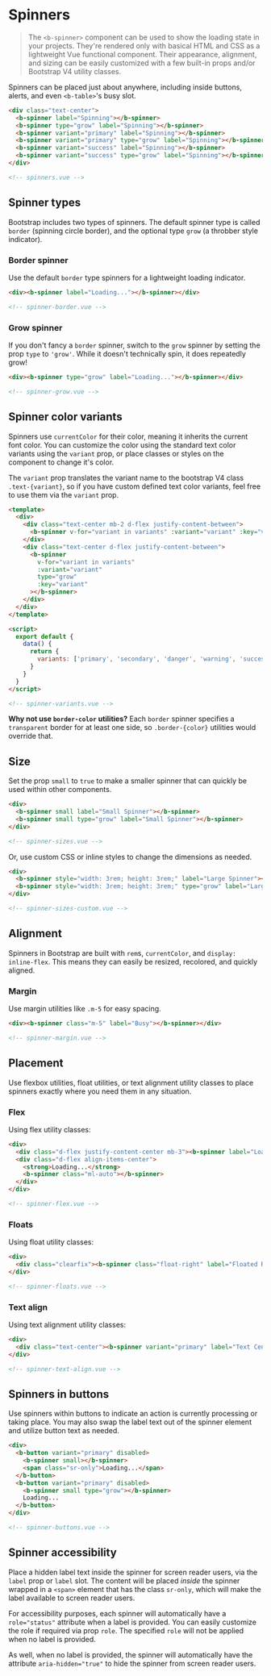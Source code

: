 # Spinners

> The `<b-spinner>` component can be used to show the loading state in your projects. They're rendered
> only with basical HTML and CSS as a lightweight Vue functional component. Their appearance, alignment,
> and sizing can be easily customized with a few built-in props and/or Bootstrap V4 utility classes.

Spinners can be placed just about anywhere, including inside buttons, alerts, and even `<b-table>`'s busy slot.

```html
<div class="text-center">
  <b-spinner label="Spinning"></b-spinner>
  <b-spinner type="grow" label="Spinning"></b-spinner>
  <b-spinner variant="primary" label="Spinning"></b-spinner>
  <b-spinner variant="primary" type="grow" label="Spinning"></b-spinner>
  <b-spinner variant="success" label="Spinning"></b-spinner>
  <b-spinner variant="success" type="grow" label="Spinning"></b-spinner>
</div>

<!-- spinners.vue -->
```

## Spinner types

Bootstrap includes two types of spinners. The default spinner type is called `border`
(spinning circle border), and the optional type `grow` (a throbber style indicator).

### Border spinner

Use the default `border` type spinners for a lightweight loading indicator.

```html
<div><b-spinner label="Loading..."></b-spinner></div>

<!-- spinner-border.vue -->
```

### Grow spinner

If you don't fancy a `border` spinner, switch to the `grow` spinner by setting the prop `type` to `'grow'`.
While it doesn't technically spin, it does repeatedly grow!

```html
<div><b-spinner type="grow" label="Loading..."></b-spinner></div>

<!-- spinner-grow.vue -->
```

## Spinner color variants

Spinners use `currentColor` for their color, meaning it inherits the current font color.
You can customize the color using the standard text color variants using the `variant` prop,
or place classes or styles on the component to change it's color.

The `variant` prop translates the variant name to the bootstrap V4 class `.text-{variant}`, so if
you have custom defined text color variants, feel free to use them via the `variant` prop.

```html
<template>
  <div>
    <div class="text-center mb-2 d-flex justify-content-between">
      <b-spinner v-for="variant in variants" :variant="variant" :key="variant"></b-spinner>
    </div>
    <div class="text-center d-flex justify-content-between">
      <b-spinner
        v-for="variant in variants"
        :variant="variant"
        type="grow"
        :key="variant"
      ></b-spinner>
    </div>
  </div>
</template>

<script>
  export default {
    data() {
      return {
        variants: ['primary', 'secondary', 'danger', 'warning', 'success', 'info', 'light', 'dark']
      }
    }
  }
</script>

<!-- spinner-variants.vue -->
```

**Why not use `border-color` utilities?** Each `border` spinner specifies a `transparent`
border for at least one side, so `.border-{color}` utilities would override that.

## Size

Set the prop `small` to `true` to make a smaller spinner that can quickly be used within other components.

```html
<div>
  <b-spinner small label="Small Spinner"></b-spinner>
  <b-spinner small type="grow" label="Small Spinner"></b-spinner>
</div>

<!-- spinner-sizes.vue -->
```

Or, use custom CSS or inline styles to change the dimensions as needed.

```html
<div>
  <b-spinner style="width: 3rem; height: 3rem;" label="Large Spinner"></b-spinner>
  <b-spinner style="width: 3rem; height: 3rem;" type="grow" label="Large Spinner"></b-spinner>
</div>

<!-- spinner-sizes-custom.vue -->
```

## Alignment

Spinners in Bootstrap are built with `rem`s, `currentColor`, and `display: inline-flex`. This means they
can easily be resized, recolored, and quickly aligned.

### Margin

Use margin utilities like `.m-5` for easy spacing.

```html
<div><b-spinner class="m-5" label="Busy"></b-spinner></div>

<!-- spinner-margin.vue -->
```

## Placement

Use flexbox utilities, float utilities, or text alignment utility classes to place spinners exactly
where you need them in any situation.

### Flex

Using flex utility classes:

```html
<div>
  <div class="d-flex justify-content-center mb-3"><b-spinner label="Loading..."></b-spinner></div>
  <div class="d-flex align-items-center">
    <strong>Loading...</strong>
    <b-spinner class="ml-auto"></b-spinner>
  </div>
</div>

<!-- spinner-flex.vue -->
```

### Floats

Using float utility classes:

```html
<div>
  <div class="clearfix"><b-spinner class="float-right" label="Floated Right"></b-spinner></div>
</div>

<!-- spinner-floats.vue -->
```

### Text align

Using text alignment utility classes:

```html
<div>
  <div class="text-center"><b-spinner variant="primary" label="Text Centered"></b-spinner></div>
</div>

<!-- spinner-text-align.vue -->
```

## Spinners in buttons

Use spinners within buttons to indicate an action is currently processing or taking place. You
may also swap the label text out of the spinner element and utilize button text as needed.

```html
<div>
  <b-button variant="primary" disabled>
    <b-spinner small></b-spinner>
    <span class="sr-only">Loading...</span>
  </b-button>
  <b-button variant="primary" disabled>
    <b-spinner small type="grow"></b-spinner>
    Loading...
  </b-button>
</div>

<!-- spinner-buttons.vue -->
```

## Spinner accessibility

Place a hidden label text inside the spinner for screen reader users, via the `label` prop or `label` slot.
The content will be placed _inside_ the spinner wrapped in a `<span>` element that has the class `sr-only`,
which will make the label available to screen reader users.

For accessibility purposes, each spinner will automatically have a `role="status"` attribute when
a label is provided. You can easily customize the role if required via prop `role`. The specified `role`
will not be applied when no label is provided.

As well, when no label is provided, the spinner will automatically have the attribute `aria-hidden="true"` to hide
the spinner from screen reader users.
